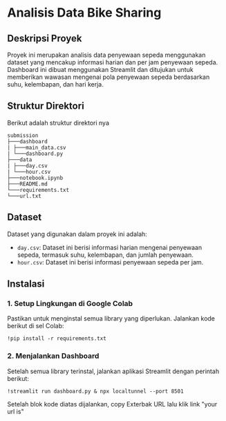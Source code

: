 # Analisis Data Bike Sharing

## Deskripsi Proyek

Proyek ini merupakan analisis data penyewaan sepeda menggunakan dataset yang mencakup informasi harian dan per jam penyewaan sepeda. Dashboard ini dibuat menggunakan Streamlit dan ditujukan untuk memberikan wawasan mengenai pola penyewaan sepeda berdasarkan suhu, kelembapan, dan hari kerja.

## Struktur Direktori

Berikut adalah struktur direktori nya

```
submission
├───dashboard
| ├───main_data.csv
| └───dashboard.py
├───data
| ├───day.csv
| └───hour.csv
├───notebook.ipynb
├───README.md
└───requirements.txt
└───url.txt
```

## Dataset

Dataset yang digunakan dalam proyek ini adalah:
- `day.csv`: Dataset ini berisi informasi harian mengenai penyewaan sepeda, termasuk suhu, kelembapan, dan jumlah penyewaan.
- `hour.csv`: Dataset ini berisi informasi penyewaan sepeda per jam.

## Instalasi

### 1. Setup Lingkungan di Google Colab

Pastikan untuk menginstal semua library yang diperlukan. Jalankan kode berikut di sel Colab:

```
!pip install -r requirements.txt
```

### 2. Menjalankan Dashboard
Setelah semua library terinstal, jalankan aplikasi Streamlit dengan perintah berikut:

```
!streamlit run dashboard.py & npx localtunnel --port 8501
```

Setelah blok kode diatas dijalankan, copy Exterbak URL lalu klik link "your url is"
